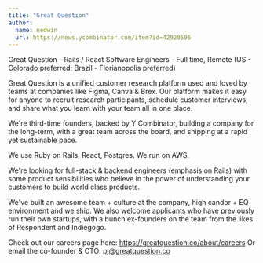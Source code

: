 ```yaml
---
title: "Great Question"
author:
  name: nedwin
  url: https://news.ycombinator.com/item?id=42920595
---
```

Great Question - Rails &#x2F; React Software Engineers - Full time, Remote (US - Colorado preferred; Brazil - Florianopolis preferred)

Great Question is a unified customer research platform used and loved by teams at companies like Figma, Canva &amp; Brex. Our platform makes it easy for anyone to recruit research participants, schedule customer interviews, and share what you learn with your team all in one place.

We&#x27;re third-time founders, backed by Y Combinator, building a company for the long-term, with a great team across the board, and shipping at a rapid yet sustainable pace.

We use Ruby on Rails, React, Postgres. We run on AWS.

We&#x27;re looking for full-stack &amp; backend engineers (emphasis on Rails) with some product sensibilities who believe in the power of understanding your customers to build world class products.

We&#x27;ve built an awesome team + culture at the company, high candor + EQ environment and we ship. We also welcome applicants who have previously run their own startups, with a bunch ex-founders on the team from the likes of Respondent and Indiegogo.

Check out our careers page here: <a href="https:&#x2F;&#x2F;greatquestion.co&#x2F;about&#x2F;careers">https:&#x2F;&#x2F;greatquestion.co&#x2F;about&#x2F;careers</a>
Or email the co-founder &amp; CTO: pj@greatquestion.co
<JobApplication />
